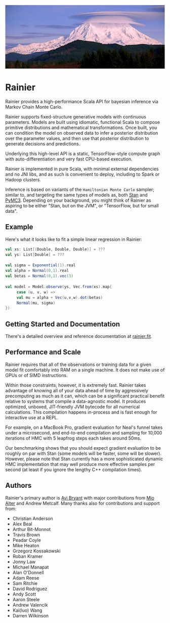 ![Mt. Rainier with lenticular clouds (credit: US National Park Service)](rainier.jpg)

# Rainier

Rainier provides a high-performance Scala API for bayesian inference via Markov Chain Monte Carlo.

Rainier supports fixed-structure generative models with continuous parameters. Models are built using idiomatic, functional Scala to compose primitive distributions and mathematical transformations. Once built, you can condition the model on observed data to infer a posterior distribution over the parameter values, and then use that posterior distribution to generate decisions and predictions.

Underlying this high-level API is a static, TensorFlow-style compute graph with auto-differentiation and very fast CPU-based execution.

Rainier is implemented in pure Scala, with minimal external dependencies and no JNI libs, and as such is convenient to deploy, including to Spark or Hadoop clusters.

Inference is based on variants of the `Hamiltonian Monte Carlo` sampler; similar to, and targeting the same types of models as, both [Stan](http://mc-stan.org/) and [PyMC3](https://github.com/pymc-devs/pymc3). Depending on your background, you might think of Rainier as aspiring to be either "Stan, but on the JVM", or "TensorFlow, but for small data".

## Example

Here's what it looks like to fit a simple linear regression in Rainier:

```scala
val xs: List[(Double, Double, Double)] = ???
val ys: List[Double] = ???

val sigma = Exponential(1).real
val alpha = Normal(0,1).real
val betas = Normal(0,1).vec(3)

val model = Model.observe(ys, Vec.from(xs).map{
     case (u, v, w) => 
     val mu = alpha + Vec(u,v,w).dot(betas)
     Normal(mu, sigma)
})
```

## Getting Started and Documentation

There's a detailed overview and reference documentation at [rainier.fit](https://rainier.fit/docs/intro).

## Performance and Scale

Rainier requires that all of the observations or training data for a given model fit comfortably into RAM on a single machine. It does not make use of GPUs or of SIMD instructions.

Within those constraints, however, it is extremely fast. Rainier takes advantage of knowing all of your data ahead of time by aggressively precomputing as much as it can, which can be a significant practical benefit relative to systems that compile a data-agnostic model. It produces optimized, unboxed, JIT-friendly JVM bytecode for all numerical calculations. This compilation happens in-process and is fast enough for interactive use at a REPL.

For example, on a MacBook Pro, gradient evaluation for Neal's funnel takes under a microsecond, and end-to-end compilation and sampling for 10,000 iterations of HMC with 5 leapfrog steps each takes around 50ms.

Our benchmarking shows that you should expect gradient evaluation to be roughly on par with Stan (some models will be faster, some will be slower). However, please note that Stan currently has a more sophisticated dynamic HMC implementation that may well produce more effective samples per second (at least if you ignore the lengthy C++ compilation times).

## Authors

Rainier's primary author is [Avi Bryant](http://twitter.com/avibryant) with major contributions from [Mio Alter](https://twitter.com/mioalter) and Andrew Metcalf. Many thanks also for contributions and support from:
 * Christian Anderson
 * Alex Beal
 * Arthur Bit-Monnot
 * Travis Brown
 * Peadar Coyle
 * Mike Heaton
 * Grzegorz Kossakowski
 * Roban Kramer
 * Jonny Law
 * Michael Manapat
 * Alan O'Donnell
 * Adam Reese
 * Sam Ritchie
 * David Rodriguez
 * Andy Scott
 * Aaron Steele
 * Andrew Valencik
 * Kai(luo) Wang
 * Darren Wilkinson
